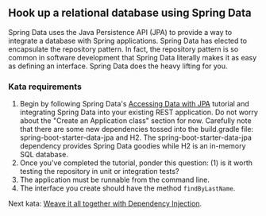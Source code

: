 ## Hook up a relational database using Spring Data

Spring Data uses the Java Persistence API (JPA) to provide a way to integrate a database with Spring applications.  Spring Data has elected to encapsulate the repository pattern.  In fact, the repository pattern is so common in software development that Spring Data literally makes it as easy as defining an interface.  Spring Data does the heavy lifting for you.

### Kata requirements

1. Begin by following Spring Data's [Accessing Data with JPA](https://spring.io/guides/gs/accessing-data-jpa/) tutorial and integrating Spring Data into your existing REST application.  Do not worry about the "Create an Application class" section for now. Carefully note that there are some new dependencies tossed into the build.gradle file: spring-boot-starter-data-jpa and H2.  The spring-boot-starter-data-jpa dependency provides Spring Data goodies while H2 is an in-memory SQL database.
2. Once you've completed the tutorial, ponder this question: (1) is it worth testing the repository in unit or integration tests?
3. The application must be runnable from the command line.
4. The interface you create should have the method `findByLastName`.

Next kata: [Weave it all together with Dependency Injection](kata.dependency_injection.md).
